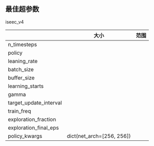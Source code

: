 
## 最佳超参数

iseec_v4

|                        | 大小 | 范围 |
| ---------------------- | ---- | ---- |
| n_timesteps            |      |      |
| policy                 |      |      |
| leaning_rate           |      |      |
| batch_size             |      |      |
| buffer_size            |      |      |
| learning_starts        |      |      |
| gamma                  |      |      |
| target_update_interval |      |      |
| train_freq             |      |      |
| exploration_fraction   |      |      |
| exploration_final_eps  |      |      |
| policy_kwargs  | dict(net_arch=[256, 256]) |      |

